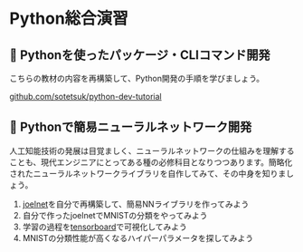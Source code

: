 # Python総合演習

## :pencil: Pythonを使ったパッケージ・CLIコマンド開発

こちらの教材の内容を再構築して、Python開発の手順を学びましょう。

[github.com/sotetsuk/python-dev-tutorial](https://github.com/sotetsuk/python-dev-tutorial)


## :pencil: Pythonで簡易ニューラルネットワーク開発
人工知能技術の発展は目覚ましく、ニューラルネットワークの仕組みを理解することも、現代エンジニアにとってある種の必修科目となりつつあります。簡略化されたニューラルネットワークライブラリを自作してみて、その中身を知りましょう。


1. [joelnet](https://github.com/joelgrus/joelnet)を自分で再構築して、簡易NNライブラリを作ってみよう
2. 自分で作ったjoelnetでMNISTの分類をやってみよう
3. 学習の過程を[tensorboard](https://www.tensorflow.org/tensorboard?hl=ja)で可視化してみよう
4. MNISTの分類性能が高くなるハイパーパラメータを探してみよう